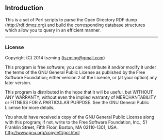 Introduction
----------------
This is a set of Perl scripts to parse the Open Directory RDF dump (http://rdf.dmoz.org) and build the corresponding database structures which allow you to query in an efficient manner.


----
### License 

Copyright (C) 2014 tszming (tszming@gmail.com)

This program is free software; you can redistribute it and/or modify
it under the terms of the GNU General Public License as published by
the Free Software Foundation; either version 2 of the License, or
(at your option) any later version.

This program is distributed in the hope that it will be useful,
but WITHOUT ANY WARRANTY; without even the implied warranty of
MERCHANTABILITY or FITNESS FOR A PARTICULAR PURPOSE. See the
GNU General Public License for more details.

You should have received a copy of the GNU General Public License along
with this program; if not, write to the Free Software Foundation, Inc.,
51 Franklin Street, Fifth Floor, Boston, MA  02110-1301, USA.
http://www.gnu.org/copyleft/gpl.html